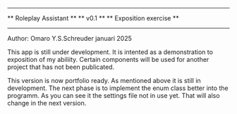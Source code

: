 *************************
** Roleplay Assistant  **
**       v0.1          **
** Exposition exercise **
*************************

Author: Omaro Y.S.Schreuder januari 2025

This app is still under development. 
It is intented as a demonstration to exposition of my abiliity.
Certain components will be used for another project that has
not been publicated.

This version is now portfolio ready. As mentioned above it is still in development.
The next phase is to implement the enum class better into the programm.
As you can see it the settings file not in use yet. That will also change in the 
next version.
